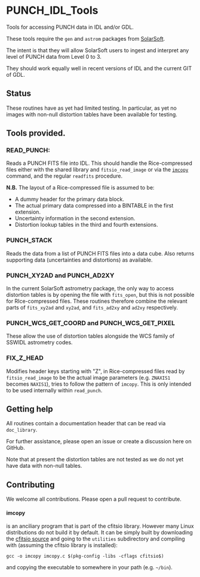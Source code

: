 # PUNCH_IDL_Tools
Tools for accessing PUNCH data in IDL and/or GDL.

These tools require the `gen` and `astrom` packages from
[SolarSoft](https://www.lmsal.com/solarsoft/).

The intent is that they will allow SolarSoft users to ingest and
interpret any level of PUNCH data from Level 0 to 3. 

They should work equally well in recent versions of IDL and the current
GIT of GDL.

## Status

These routines have as yet had limited testing. In particular, as yet
no images with non-null distortion tables have been available for testing.

## Tools provided.

### READ_PUNCH:

Reads a PUNCH FITS file into IDL. This should handle the
Rice-compressed files either with the shared library and
`fitsio_read_image` or via the [`imcopy`](####imcopy) command, and the
regular `readfits` procedure.

**N.B.** The layout of a Rice-compressed file is assumed to be:

* A dummy header for the primary data block.
* The actual primary data compressed into a BINTABLE in the first
extension.
* Uncertainty information in the second extension.
* Distortion lookup tables in the third and fourth extensions.


### PUNCH_STACK

Reads the data from a list of PUNCH FITS files into a data cube. Also
returns supporting data (uncertainties and distortions) as available.

### PUNCH_XY2AD and PUNCH_AD2XY

In the current SolarSoft astrometry package, the only way to access
distortion tables is by opening the file with `fits_open`, but this is
not possible for RIce-compressed files. These routines therefore
combine the relevant parts of `fits_xy2ad` and `xy2ad`, and
`fits_ad2xy` and `ad2xy` respectively.

### PUNCH_WCS_GET_COORD and PUNCH_WCS_GET_PIXEL

These allow the use of distortion tables alongside the WCS family of
SSWIDL astrometry codes.

### FIX_Z_HEAD

Modifies header keys starting with "Z", in Rice-compressed files read
by `fitsio_read_image` to be the actual image parameters
(e.g. `ZNAXIS1` becomes `NAXIS1`), tries to follow the pattern of
`imcopy`. This is only intended to be used internally within
`read_punch`.


## Getting help

All routines contain a documentation header that can be read via
`doc_library`.

For further assistance, please open an issue or create a discussion
here on GitHub.

Note that at present the distortion tables are not tested as we do not
yet have data with non-null tables.

## Contributing
We welcome all contributions. Please open a pull request to contribute.


#### imcopy

is an anciliary program that is part of the cfitsio
library. However many Linux distributions do not build it by
default. It can be simply built by downloading the [cfitsio
source](https://heasarc.gsfc.nasa.gov/fitsio/) and going to the
`utilities` subdirectory and compiling with (assuming the cfitsio
library is installed):

    gcc -o imcopy imcopy.c $(pkg-config -libs -cflags cfitsio$)

and copying the executable to somewhere in your path (e.g. `~/bin`).
